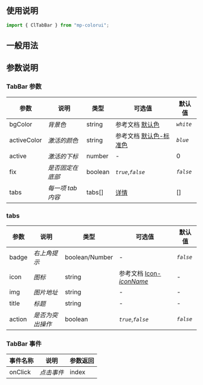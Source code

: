 ## 使用说明

```jsx
import { ClTabBar } from "mp-colorui";
```

## 一般用法

<CodeShow componentName='tabBar' />

## 参数说明

### TabBar 参数

| 参数        | 说明              | 类型    | 可选值                                          | 默认值    |
| ----------- | ----------------- | ------- | ----------------------------------------------- | --------- |
| bgColor     | _背景色_          | string  | 参考文档 [默认色](/home/color)                  | _`white`_ |
| activeColor | _激活的颜色_      | string  | 参考文档 [默认色-标准色](/home/color#标准色) | _`blue`_  |
| active      | _激活的下标_      | number  | -                                               | 0         |
| fix         | _是否固定在底部_  | boolean | _`true`_,_`false`_                              | _`false`_ |
| tabs        | _每一项 tab 内容_ | tabs[]  | [详情](/navigate/tabBar#tabs)                | []        |

### tabs

| 参数   | 说明             | 类型           | 可选值                                             | 默认值    |
| ------ | ---------------- | -------------- | -------------------------------------------------- | --------- |
| badge  | _右上角提示_     | boolean/Number | -                                                  | _`false`_ |
| icon   | _图标_           | string         | 参考文档 [Icon-_iconName_](/base/icon#iconname) | -         |
| img    | _图片地址_       | string         | -                                                  | -         |
| title  | _标题_           | string         | -                                                  | -         |
| action | _是否为突出操作_ | boolean        | _`true`_,_`false`_                                 | _`false`_ |

### TabBar 事件

| 事件名称 | 说明       | 参数返回 |
| -------- | ---------- | -------- |
| onClick  | _点击事件_ | index    |

<FloatPhone url="https://yinliangdream.github.io/mp-colorui-h5-demo/#/pages/components/tabBar/index" />
